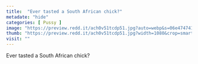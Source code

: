 ```yaml
---
title:  "Ever tasted a South African chick?"
metadate: "hide"
categories: [ Pussy ]
image: "https://preview.redd.it/ach0v51tcdp51.jpg?auto=webp&s=06e47474192b45d19afd77dd59eb0934e914f69d"
thumb: "https://preview.redd.it/ach0v51tcdp51.jpg?width=1080&crop=smart&auto=webp&s=8e8cefdcda3ffd8cc55bb22139e855f3cb4487f5"
visit: ""
---
```

Ever tasted a South African chick?
